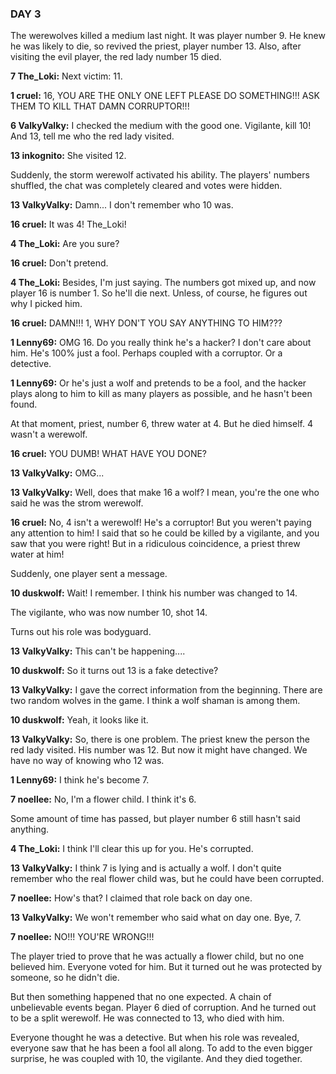 ### DAY 3

The werewolves killed a medium last night. It was player number 9. He knew he was likely to die, so revived the priest, player number 13. Also, after visiting the evil player, the red lady number 15 died.

**7 The_Loki:** Next victim: 11.

**1 cruel:** 16, YOU ARE THE ONLY ONE LEFT PLEASE DO SOMETHING!!! ASK THEM TO KILL THAT DAMN CORRUPTOR!!!

**6 ValkyValky:** I checked the medium with the good one. Vigilante, kill 10! And 13, tell me who the red lady visited.

**13 inkognito:** She visited 12.

Suddenly, the storm werewolf activated his ability. The players' numbers shuffled, the chat was completely cleared and votes were hidden.

**13 ValkyValky:** Damn... I don't remember who 10 was.

**16 cruel:** It was 4! The_Loki!

**4 The_Loki:** Are you sure? 

**16 cruel:** Don't pretend.

**4 The_Loki:** Besides, I'm just saying. The numbers got mixed up, and now player 16 is number 1. So he'll die next. Unless, of course, he figures out why I picked him.

**16 cruel:** DAMN!!! 1, WHY DON'T YOU SAY ANYTHING TO HIM???

**1 Lenny69:** OMG 16. Do you really think he's a hacker? I don't care about him. He's 100% just a fool. Perhaps coupled with a corruptor. Or a detective.

**1 Lenny69:** Or he's just a wolf and pretends to be a fool, and the hacker plays along to him to kill as many players as possible, and he hasn't been found.

At that moment, priest, number 6, threw water at 4. But he died himself. 4 wasn't a werewolf.

**16 cruel:** YOU DUMB! WHAT HAVE YOU DONE?

**13 ValkyValky:** OMG...

**13 ValkyValky:** Well, does that make 16 a wolf? I mean, you're the one who said he was the strom werewolf.

**16 cruel:** No, 4 isn't a werewolf! He's a corruptor! But you weren't paying any attention to him! I said that so he could be killed by a vigilante, and you saw that you were right! But in a ridiculous coincidence, a priest threw water at him!

Suddenly, one player sent a message.

**10 duskwolf:** Wait! I remember. I think his number was changed to 14.

The vigilante, who was now number 10, shot 14.

Turns out his role was bodyguard.

**13 ValkyValky:** This can't be happening....

**10 duskwolf:** So it turns out 13 is a fake detective?

**13 ValkyValky:** I gave the correct information from the beginning. There are two random wolves in the game. I think a wolf shaman is among them.

**10 duskwolf:** Yeah, it looks like it.

**13 ValkyValky:** So, there is one problem. The priest knew the person the red lady visited. His number was 12. But now it might have changed. We have no way of knowing who 12 was.

**1 Lenny69:** I think he's become 7.

**7 noellee:** No, I'm a flower child. I think it's 6.

Some amount of time has passed, but player number 6 still hasn't said anything.

**4 The_Loki:** I think I'll clear this up for you. He's corrupted. 

**13 ValkyValky:** I think 7 is lying and is actually a wolf. I don't quite remember who the real flower child was, but he could have been corrupted.

**7 noellee:** How's that? I claimed that role back on day one.

**13 ValkyValky:** We won't remember who said what on day one. Bye, 7.

**7 noellee:** NO!!! YOU'RE WRONG!!!

The player tried to prove that he was actually a flower child, but no one believed him. Everyone voted for him. But it turned out he was protected by someone, so he didn't die.

But then something happened that no one expected. A chain of unbelievable events began. Player 6 died of corruption. And he turned out to be a split werewolf. He was connected to 13, who died with him.

Everyone thought he was a detective. But when his role was revealed, everyone saw that he has been a fool all along. To add to the even bigger surprise, he was coupled with 10, the vigilante. And they died together.